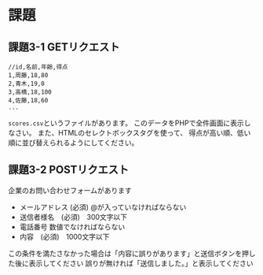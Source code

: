 # 課題
## 課題3-1 GETリクエスト
```
//id,名前,年齢,得点
1,周藤,18,80
2,青木,19,0
3,高橋,18,100
4,佐藤,18,60
...
```
`scores.csv`というファイルがあります。
このデータをPHPで全件画面に表示しなさい。
また、HTMLのセレクトボックスタグを使って、
得点が高い順、低い順に並び替えられるようにしてください。

## 課題3-2 POSTリクエスト
企業のお問い合わせフォームがあります
* メールアドレス (必須) @が入っていなければならない
* 送信者様名　(必須)　300文字以下
* 電話番号  数値でなければならない
* 内容　(必須)　1000文字以下

この条件を満たさなかった場合は「内容に誤りがあります」と送信ボタンを押した後に表示してください
誤りが無ければ「送信しました。」と表示してください
